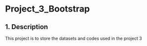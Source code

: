 # Project_3_Bootstrap
## 1. Description
This project is to store the datasets and codes used in the project 3

